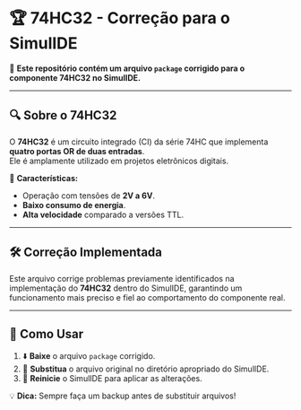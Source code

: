 # 🏆 74HC32 - Correção para o SimulIDE

📌 **Este repositório contém um arquivo `package` corrigido para o componente 74HC32 no SimulIDE.**

---

## 🔍 Sobre o 74HC32
O **74HC32** é um circuito integrado (CI) da série 74HC que implementa **quatro portas OR de duas entradas**.  
Ele é amplamente utilizado em projetos eletrônicos digitais.

📖 **Características:**
- Operação com tensões de **2V a 6V**.
- **Baixo consumo de energia**.
- **Alta velocidade** comparado a versões TTL.

---

## 🛠️ Correção Implementada
Este arquivo corrige problemas previamente identificados na implementação do **74HC32** dentro do SimulIDE, garantindo um funcionamento mais preciso e fiel ao comportamento do componente real.

---

## 🚀 Como Usar
1. ⬇️ **Baixe** o arquivo `package` corrigido.
2. 📂 **Substitua** o arquivo original no diretório apropriado do SimulIDE.
3. 🔄 **Reinicie** o SimulIDE para aplicar as alterações.

💡 **Dica:** Sempre faça um backup antes de substituir arquivos!

